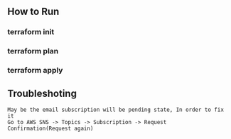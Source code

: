 ## How to Run
### terraform init
### terraform plan
### terraform apply

## Troubleshoting
```text
May be the email subscription will be pending state, In order to fix it
Go to AWS SNS -> Topics -> Subscription -> Request Confirmation(Request again)
```
 

 
